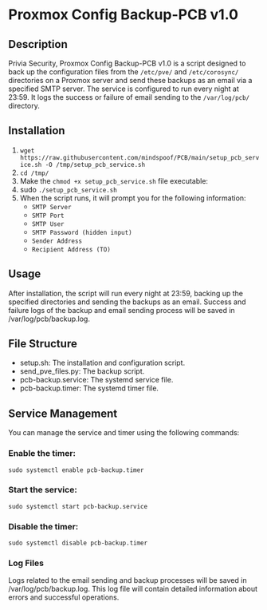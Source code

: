 # Proxmox Config Backup-PCB v1.0

## Description

Privia Security, Proxmox Config Backup-PCB v1.0 is a script designed to back up the configuration files from the `/etc/pve/` and `/etc/corosync/` directories on a Proxmox server and send these backups as an email via a specified SMTP server. The service is configured to run every night at 23:59. It logs the success or failure of email sending to the `/var/log/pcb/` directory.

## Installation

1. `wget https://raw.githubusercontent.com/mindspoof/PCB/main/setup_pcb_service.sh -O /tmp/setup_pcb_service.sh`
2. `cd /tmp/`
3. Make the `chmod +x setup_pcb_service.sh` file executable:
4. sudo `./setup_pcb_service.sh`
5. When the script runs, it will prompt you for the following information:
   + `SMTP Server`
   + `SMTP Port`
   + `SMTP User`
   + `SMTP Password (hidden input)`
   + `Sender Address`
   + `Recipient Address (TO)`
## Usage

After installation, the script will run every night at 23:59, backing up the specified directories and sending the backups as an email. Success and failure logs of the backup and email sending process will be saved in /var/log/pcb/backup.log.

## File Structure
   + setup.sh: The installation and configuration script.
   + send_pve_files.py: The backup script.
   + pcb-backup.service: The systemd service file.
   + pcb-backup.timer: The systemd timer file.

## Service Management
You can manage the service and timer using the following commands:

### Enable the timer:
<code>sudo systemctl enable pcb-backup.timer</code>

### Start the service:
<code>sudo systemctl start pcb-backup.service</code>

### Disable the timer:
<code>sudo systemctl disable pcb-backup.timer</code>

### Log Files
Logs related to the email sending and backup processes will be saved in /var/log/pcb/backup.log. This log file will contain detailed information about errors and successful operations.
